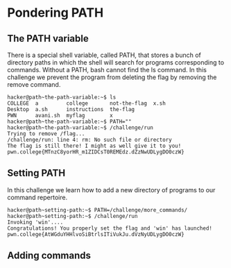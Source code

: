 # Pondering PATH
## The PATH variable
There is a special shell variable, called PATH, that stores a bunch of directory paths in which the shell will search for programs corresponding to commands.
Without a PATH, bash cannot find the ls command.
In this challenge we prevent the program from deleting the flag by removing the remove command.

```
hacker@path~the-path-variable:~$ ls
COLLEGE  a         college       not-the-flag  x.sh
Desktop  a.sh      instructions  the-flag
PWN      avani.sh  myflag        x
hacker@path~the-path-variable:~$ PATH=""
hacker@path~the-path-variable:~$ /challenge/run
Trying to remove /flag...
/challenge/run: line 4: rm: No such file or directory
The flag is still there! I might as well give it to you!
pwn.college{MTnzC8yorHR_m1ZIDCsT0REMEdz.dZzNwUDLygDO0czW}
```
## Setting PATH
In this challenge we learn how to add a new directory of programs to our command repertoire.
```
hacker@path~setting-path:~$ PATH=/challenge/more_commands/
hacker@path~setting-path:~$ /challenge/run
Invoking 'win'....
Congratulations! You properly set the flag and 'win' has launched!
pwn.college{AtWGduYHHlvoSiBtrlsITiVukJu.dVzNyUDLygDO0czW}
```
## Adding commands 
